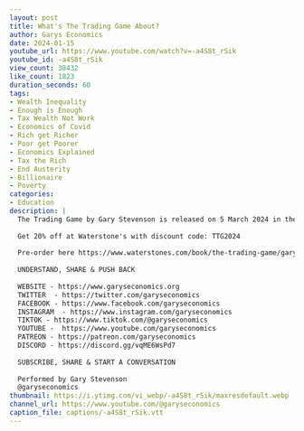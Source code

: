 ```yaml
---
layout: post
title: What's The Trading Game About?
author: Garys Economics
date: 2024-01-15
youtube_url: https://www.youtube.com/watch?v=-a4S8t_rSik
youtube_id: -a4S8t_rSik
view_count: 38432
like_count: 1823
duration_seconds: 60
tags:
- Wealth Inequality
- Enough is Enough
- Tax Wealth Not Work
- Economics of Covid
- Rich get Richer
- Poor get Poorer
- Economics Explained
- Tax the Rich
- End Austerity
- Billionaire
- Poverty
categories:
- Education
description: |
  The Trading Game by Gary Stevenson is released on 5 March 2024 in the UK.
  
  Get 20% off at Waterstone's with discount code: TTG2024
  
  Pre-order here https://www.waterstones.com/book/the-trading-game/gary-stevenson/9780241636602
  
  UNDERSTAND, SHARE & PUSH BACK
  
  WEBSITE - https://www.garyseconomics.org
  TWITTER  - https://twitter.com/garyseconomics
  FACEBOOK - https://www.facebook.com/garyseconomics
  INSTAGRAM  - https://www.instagram.com/garyseconomics
  TIKTOK - https://www.tiktok.com/@garyseconomics
  YOUTUBE -  https://www.youtube.com/garyseconomics
  PATREON - https://patreon.com/garyseconomics
  DISCORD - https://discord.gg/vqME6WsPd7
  
  SUBSCRIBE, SHARE & START A CONVERSATION
  
  Performed by Gary Stevenson
  @garyseconomics
thumbnail: https://i.ytimg.com/vi_webp/-a4S8t_rSik/maxresdefault.webp
channel_url: https://www.youtube.com/@garyseconomics
caption_file: captions/-a4S8t_rSik.vtt
---
```

